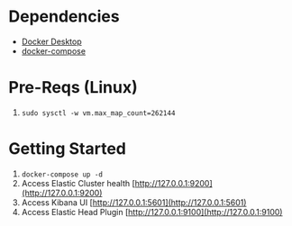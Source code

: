 # Dependencies
- [Docker Desktop](https://docs.docker.com/desktop/)
- [docker-compose](https://docs.docker.com/compose/install/)

# Pre-Reqs (Linux)
1.   `sudo sysctl -w vm.max_map_count=262144`

# Getting Started
1. `docker-compose up -d`
2. Access Elastic Cluster health [http://127.0.0.1:9200](http://127.0.0.1:9200)
3. Access Kibana UI [http://127.0.0.1:5601](http://127.0.0.1:5601)
4. Access Elastic Head Plugin [http://127.0.0.1:9100](http://127.0.0.1:9100)